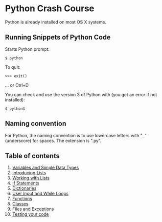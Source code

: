 # Python Crash Course

Python is already installed on most OS X systems.

## Running Snippets of Python Code

Starts Python prompt:
```
$ python
```

To quit:
```
>>> exit()
```
... or Ctrl+D

You can check and use the version 3 of Python with (you get an error if not installed):
```
$ python3
```

## Naming convention

For Python, the naming convention is to use lowercase letters with "`_`" (underscore) for spaces.
The extension is ".py".

## Table of contents

1. [Variables and Simple Data Types](02_Variables.md)
2. [Introducing Lists](03_IntroducingLists.md)
3. [Working with Lists](04_WorkingWithLists.md)
4. [If Statements](05_IfStatements.md)
5. [Dictionaries](06_Dictionaries.md)
6. [User Input and While Loops](07_InputAndWhile.md)
7. [Functions](08_Functions.md)
8. [Classes](09_Classes.md)
9. [Files and Exceptions](10_Files.md)
10. [Testing your code](11_Testing.md)

